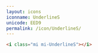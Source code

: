 ```yaml
---
layout: icons
iconname: UnderlineS
unicode: EED9
permalink: /icon/UnderlineS/
---
```


``` html
<i class="mi mi-UnderlineS"></i>
```
